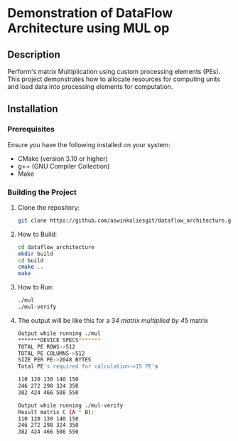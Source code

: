 # Demonstration of DataFlow Architecture using MUL op

## Description

Perform's matrix Multiplication using custom processing elements (PEs). This project demonstrates how to allocate resources for computing units and load data into processing elements for computation.

## Installation

### Prerequisites

Ensure you have the following installed on your system:
- CMake (version 3.10 or higher)
- g++ (GNU Compiler Collection)
- Make

### Building the Project

1. Clone the repository:
   ```bash
   git clone https://github.com/aswinkaliesgit/dataflow_architecture.git
2. How to Build:
   ```bash
   cd dataflow_architecture
   mkdir build
   cd build
   cmake ..
   make
3. How to Run:
   ```bash
   ./mul
   ./mul-verify
4. The output will be like this for a 3*4 matrix multiplied by 4*5 matrix
   ```bash
   Output while running ./mul
   *******DEVICE SPECS*******
   TOTAL PE ROWS->512
   TOTAL PE COLUMNS->512
   SIZE PER PE->2048 BYTES
   Total PE's required for calculation->15 PE's

   110 120 130 140 150 
   246 272 298 324 350 
   382 424 466 508 550 

   Output while running ./mul-verify
   Result matrix C (A * B):
   110 120 130 140 150 
   246 272 298 324 350 
   382 424 466 508 550 
